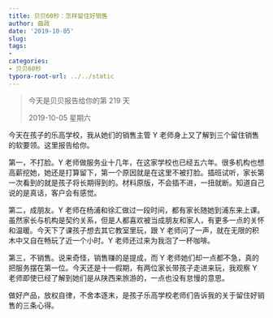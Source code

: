```yaml
---
title: 贝贝60秒：怎样留住好销售
author: 曲政
date: '2019-10-05'
slug: 
tags:
- 
categories:
- 贝贝60秒
typora-root-url: ../../static
---
```

>   今天是贝贝报告给你的第 219 天
>
>   2019-10-05 星期六

今天在孩子的乐高学校，我从她们的销售主管 Y 老师身上又了解到三个留住销售的软要领。这里报告给你。

第一，不打脸。Y 老师做服务业十几年，在这家学校也已经五六年。很多机构也想高薪挖她，她还是打算留下，第一个原因就是在这里不被打脸。插班试听，家长第一次看到的就是孩子将长期得到的。材料原版，不会插不进，一扭就断。知道自己说的是真话，客户会有感觉。

第二，成朋友。Y 老师在杨浦和徐汇做过一段时间，都有家长随她到浦东来上课。虽然家长与机构是契约关系，但是人都喜欢被当成朋友和家人，有更多一点的关怀和温暖。今天下了课孩子想去其它教室里玩，跟 Y 老师问了一声，就在无限的积木中又自在畅玩了近一个小时。Y 老师还过来为我泡了一杯咖啡。

第三，不销售。说来奇怪，销售赚的是提成，而 Y 老师她们却一点都不急，真的把服务摆在第一位。今天还是十一假期，有两位家长带孩子走进来玩，我观察 Y 老师即使已经了解到她们是从陕西来旅游的，一点也没有怠慢的意思。

做好产品，放权自律，不舍本逐末，是孩子乐高学校老师们告诉我的关于留住好销售的三条心得。



​                                                    

  

​                             

​              